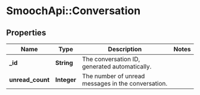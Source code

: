 # SmoochApi::Conversation

## Properties
Name | Type | Description | Notes
------------ | ------------- | ------------- | -------------
**_id** | **String** | The conversation ID, generated automatically. | 
**unread_count** | **Integer** | The number of unread messages in the conversation. | 


